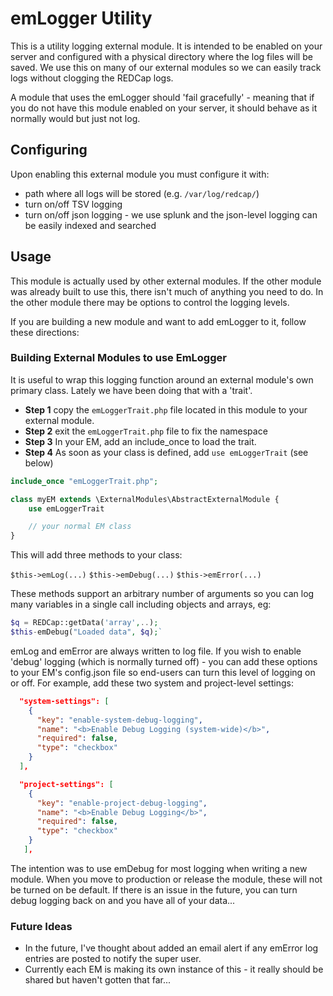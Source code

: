 # emLogger Utility

This is a utility logging external module.  It is intended to be enabled on your server and configured with a physical directory where the log files will be saved.  We use this on many of our external modules so we can easily track logs without clogging the REDCap logs.

A module that uses the emLogger should 'fail gracefully' - meaning that if you do not have this module enabled on your server, it should behave as it normally would but just not log.

## Configuring

Upon enabling this external module you must configure it with:
  * path where all logs will be stored (e.g. `/var/log/redcap/`)
  * turn on/off TSV logging
  * turn on/off json logging - we use splunk and the json-level logging can be easily indexed and searched


## Usage

This module is actually used by other external modules.  If the other module was already built to use this, there isn't much of anything you need to do.  In the other module there may be options to control the logging levels.

If you are building a new module and want to add emLogger to it, follow these directions:

### Building External Modules to use EmLogger

It is useful to wrap this logging function around an external module's own primary class.  Lately we have been doing that with a 'trait'.  
* **Step 1** copy the `emLoggerTrait.php` file located in this module to your external module.
* **Step 2** exit the `emLoggerTrait.php` file to fix the namespace
* **Step 3** In your EM, add an include_once to load the trait.
* **Step 4** As soon as your class is defined, add `use emLoggerTrait` (see below)

```php
include_once "emLoggerTrait.php";

class myEM extends \ExternalModules\AbstractExternalModule {
    use emLoggerTrait

    // your normal EM class    
}
```

This will add three methods to your class:
 
 `$this->emLog(...)`
 `$this->emDebug(...)`
 `$this->emError(...)`


These methods support an arbitrary number of arguments so you can log many variables in a single call including objects and arrays, eg:

```php
$q = REDCap::getData('array',..);
$this-emDebug("Loaded data", $q);`
```


emLog and emError are always written to log file.  If you wish to enable 'debug' logging (which is normally turned off) - you can add these options to your EM's config.json file so end-users can turn this level of logging on or off. For example, add these two system and project-level settings:

```json
  "system-settings": [
    {
      "key": "enable-system-debug-logging",
      "name": "<b>Enable Debug Logging (system-wide)</b>",
      "required": false,
      "type": "checkbox"
    }
  ],

  "project-settings": [
    {
      "key": "enable-project-debug-logging",
      "name": "<b>Enable Debug Logging</b>",
      "required": false,
      "type": "checkbox"
    }
   ],
```

The intention was to use emDebug for most logging when writing a new module.  When you move to production or release the module, these will not be turned on be default.  If there is an issue in the future, you can turn debug logging back on and you have all of your data...

### Future Ideas

* In the future, I've thought about added an email alert if any emError log entries are posted to notify the super user.  
* Currently each EM is making its own instance of this - it really should be shared but haven't gotten that far...
